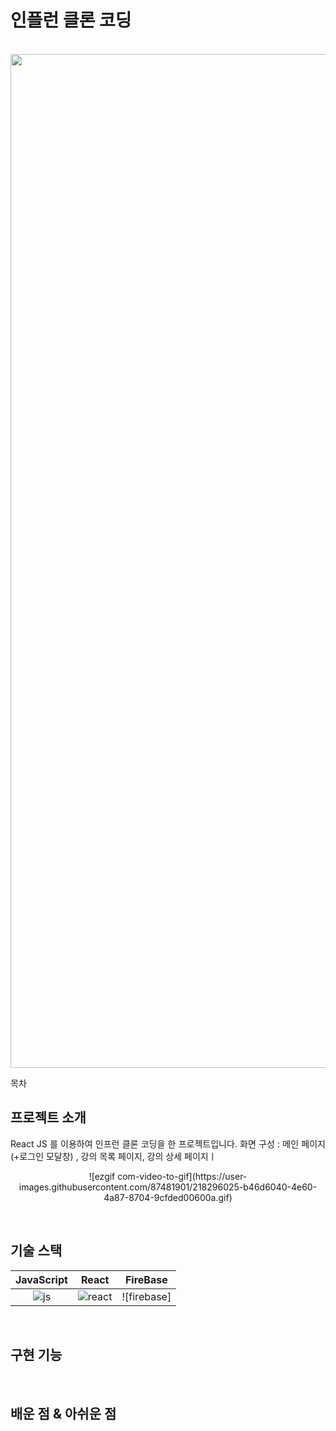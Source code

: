 # 인플런 클론 코딩 

<p align="center">
  <br>
<img width="1622" alt="스크린샷 2023-02-11 오후 3 34 05" src="https://user-images.githubusercontent.com/87481901/218244374-2c201027-cf41-4664-8fde-0a532e1ef5f0.png">

  <br>
</p>

목차

## 프로젝트 소개


<p align="justify">
React JS 를 이용하여 인프런 클론 코딩을 한 프로젝트입니다.
화면 구성 : 메인 페이지 (+로그인 모달창) , 강의 목록 페이지, 강의 상세 페이지ㅣ
</p>

<p align="center">
![ezgif com-video-to-gif](https://user-images.githubusercontent.com/87481901/218296025-b46d6040-4e60-4a87-8704-9cfded00600a.gif)
</p>

<br>

## 기술 스택

| JavaScript |  React   |  FireBase   |
| :--------: | :------: | :-----: |
|   ![js]    | ![react] | ![firebase] |

<br>

## 구현 기능


<br>

## 배운 점 & 아쉬운 점

<p align="justify">

</p>

<br>

<!-- Stack Icon Refernces -->

[js]: https://cdn-icons-png.flaticon.com/512/5968/5968292.png
[react]: https://upload.wikimedia.org/wikipedia/commons/thumb/a/a7/React-icon.svg/640px-React-icon.svg.png
[node]: https://firebase.google.com/static/downloads/brand-guidelines/PNG/logo-vertical.png?hl=ko
